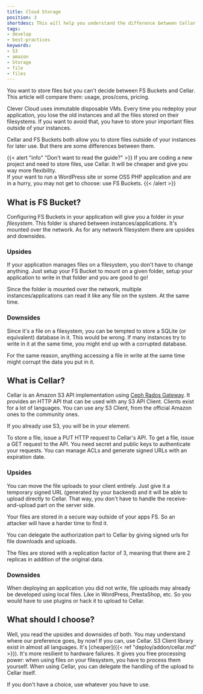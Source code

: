 ```yaml
---
title: Cloud Storage
position: 3
shortdesc: This will help you understand the difference between Cellar and FS Buckets.
tags:
- develop
- best-practices
keywords:
- S3
- amazon
- Storage
- file
- files
---
```


You want to store files but you can't decide between FS Buckets and Cellar. This article will compare them: usage, pros/cons, pricing.

Clever Cloud uses immutable disposable VMs.
Every time you redeploy your application, you lose the old instances and all the files stored on their filesystems.
If you want to avoid that, you have to store your important files outside of your instances.

Cellar and FS Buckets both allow you to store files outside of your instances for later use. But there are some differences between them.

{{< alert "info" "Don't want to read the guide?" >}}
    If you are coding a new project and need to store files, use Cellar. It will be cheaper and give you way more flexibility.<br />
    If your want to run a WordPress site or some OSS PHP application and are in a hurry, you may not get to choose: use FS Buckets.
{{< /alert >}}

## What is FS Bucket?

Configuring FS Buckets in your application will give you a folder _in your filesystem_. This folder is shared between instances/applications. It's mounted over the network. As for any network filesystem there are upsides and downsides.


### Upsides

If your application manages files on a filesystem, you don't have to change anything.
Just setup your FS Bucket to mount on a given folder, setup your application to write in that folder and you are good to go!

Since the folder is mounted over the network, multiple instances/applications can read it like any file on the system. At the same time.

### Downsides

Since it's a file on a filesystem, you can be tempted to store a SQLite (or equivalent) database in it. This would be wrong.
If many instances try to write in it at the same time, you might end up with a corrupted database.

For the same reason, anything accessing a file in write at the same time might corrupt the data you put in it.

## What is Cellar?

Cellar is an Amazon S3 API implementation using [Ceph Rados Gateway](https://ceph.com/ceph-storage/object-storage/).
It provides an HTTP API that can be used with any S3 API Client.
Clients exist for a lot of languages.
You can use any S3 Client, from the official Amazon ones to the community ones.

If you already use S3, you will be in your element.

To store a file, issue a PUT HTTP request to Cellar's API.
To get a file, issue a GET request to the API.
You need secret and public keys to authenticate your requests.
You can manage ACLs and generate signed URLs with an expiration date.

### Upsides

You can move the file uploads to your client entirely.
Just give it a temporary signed URL (generated by your backend) and it will be able to upload directly to Cellar.
That way, you don't have to handle the receive-and-upload part on the server side.

Your files are stored in a secure way outside of your apps FS. So an attacker will have a harder time to find it.

You can delegate the authorization part to Cellar by giving signed urls for file downloads and uploads.

The files are stored with a replication factor of 3, meaning that there are 2 replicas in addition of the original data.


### Downsides

When deploying an application you did not write, file uploads may already be developed using local files. Like in WordPress, PrestaShop, etc. So you would have to use plugins or hack it to upload to Cellar.

## What should I choose?

Well, you read the upsides and downsides of both.
You may understand where our preference goes, by now!
If you can, use Cellar.
S3 Client library exist in almost all languages.
It's [cheaper]({{< ref "deploy/addon/cellar.md" >}}).
It's more resilient to hardware failures.
It gives you free processing power: when using files on your filesystem, you have to process them yourself.
When using Cellar, you can delegate the handling of the upload to Cellar itself.

If you don't have a choice, use whatever you have to use.